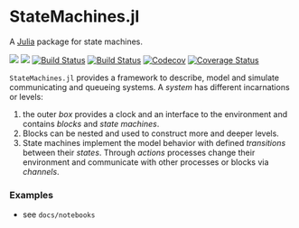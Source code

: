 # StateMachines.jl

A [Julia](https://julialang.org) package for state machines.

[![](https://img.shields.io/badge/docs-stable-blue.svg)](https://pbayer.github.io/StateMachines.jl/stable)
[![](https://img.shields.io/badge/docs-dev-blue.svg)](https://pbayer.github.io/StateMachines.jl/dev)
[![Build Status](https://travis-ci.com/pbayer/StateMachines.jl.svg?branch=master)](https://travis-ci.com/pbayer/StateMachines.jl)
[![Build Status](https://ci.appveyor.com/api/projects/status/github/pbayer/StateMachines.jl?svg=true)](https://ci.appveyor.com/project/pbayer/StateMachines-jl)
[![Codecov](https://codecov.io/gh/pbayer/StateMachines.jl/branch/master/graph/badge.svg)](https://codecov.io/gh/pbayer/StateMachines.jl)
[![Coverage Status](https://coveralls.io/repos/github/pbayer/StateMachines.jl/badge.svg?branch=master)](https://coveralls.io/github/pbayer/StateMachines.jl?branch=master)

`StateMachines.jl` provides a framework to describe, model and simulate communicating and queueing systems. A *system* has different incarnations or levels:

1. the outer *box* provides a clock and an interface to the environment and contains *blocks* and *state machines*.
2. Blocks can be nested and used to construct more and deeper levels.
3. State machines implement the model behavior with defined *transitions* between their *states*. Through *actions* processes change their environment and communicate with other processes or blocks via *channels*.

### Examples

- see `docs/notebooks`
